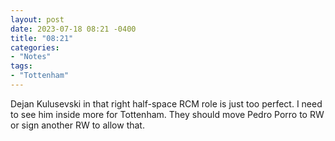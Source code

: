```yaml
---
layout: post
date: 2023-07-18 08:21 -0400
title: "08:21"
categories:
- "Notes"
tags:
- "Tottenham"
---
```


Dejan Kulusevski in that right half-space RCM role is just too perfect. I need to see him inside more for Tottenham. They should move Pedro Porro to RW or sign another RW to allow that.
